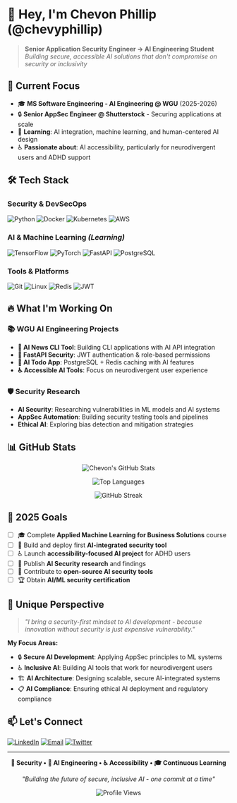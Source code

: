 # 👋 Hey, I'm Chevon Phillip (@chevyphillip)

> **Senior Application Security Engineer → AI Engineering Student**  
> _Building secure, accessible AI solutions that don't compromise on security or inclusivity_

## 🚀 Current Focus

- 🎓 **MS Software Engineering - AI Engineering @ WGU** (2025-2026)
- 🔒 **Senior AppSec Engineer @ Shutterstock** - Securing applications at scale
- 🤖 **Learning**: AI integration, machine learning, and human-centered AI design
- ♿ **Passionate about**: AI accessibility, particularly for neurodivergent users and ADHD support

## 🛠️ Tech Stack

### **Security & DevSecOps**

![Python](https://img.shields.io/badge/Python-3776AB?style=for-the-badge&logo=python&logoColor=white)
![Docker](https://img.shields.io/badge/Docker-2496ED?style=for-the-badge&logo=docker&logoColor=white)
![Kubernetes](https://img.shields.io/badge/Kubernetes-326CE5?style=for-the-badge&logo=kubernetes&logoColor=white)
![AWS](https://img.shields.io/badge/AWS-232F3E?style=for-the-badge&logo=amazon-aws&logoColor=white)

### **AI & Machine Learning** _(Learning)_

![TensorFlow](https://img.shields.io/badge/TensorFlow-FF6F00?style=for-the-badge&logo=tensorflow&logoColor=white)
![PyTorch](https://img.shields.io/badge/PyTorch-EE4C2C?style=for-the-badge&logo=pytorch&logoColor=white)
![FastAPI](https://img.shields.io/badge/FastAPI-009688?style=for-the-badge&logo=fastapi&logoColor=white)
![PostgreSQL](https://img.shields.io/badge/PostgreSQL-316192?style=for-the-badge&logo=postgresql&logoColor=white)

### **Tools & Platforms**

![Git](https://img.shields.io/badge/Git-F05032?style=for-the-badge&logo=git&logoColor=white)
![Linux](https://img.shields.io/badge/Linux-FCC624?style=for-the-badge&logo=linux&logoColor=black)
![Redis](https://img.shields.io/badge/Redis-DC382D?style=for-the-badge&logo=redis&logoColor=white)
![JWT](https://img.shields.io/badge/JWT-000000?style=for-the-badge&logo=JSON%20web%20tokens&logoColor=white)

## 🔥 What I'm Working On

### 📚 **WGU AI Engineering Projects**

- **🤖 AI News CLI Tool**: Building CLI applications with AI API integration
- **🔐 FastAPI Security**: JWT authentication & role-based permissions
- **📝 AI Todo App**: PostgreSQL + Redis caching with AI features
- **♿ Accessible AI Tools**: Focus on neurodivergent user experience

### 🛡️ **Security Research**

- **AI Security**: Researching vulnerabilities in ML models and AI systems
- **AppSec Automation**: Building security testing tools and pipelines
- **Ethical AI**: Exploring bias detection and mitigation strategies

## 📊 GitHub Stats

<div align="center">
  
![Chevon's GitHub Stats](https://github-readme-stats.vercel.app/api?username=chevyphillip&show_icons=true&theme=radical&hide_border=true)

![Top Languages](https://github-readme-stats.vercel.app/api/top-langs/?username=chevyphillip&layout=compact&theme=radical&hide_border=true)

![GitHub Streak](https://github-readme-streak-stats.herokuapp.com/?user=chevyphillip&theme=radical&hide_border=true)

</div>

## 🎯 2025 Goals

- [ ] 🎓 Complete **Applied Machine Learning for Business Solutions** course
- [ ] 🤖 Build and deploy first **AI-integrated security tool**
- [ ] ♿ Launch **accessibility-focused AI project** for ADHD users
- [ ] 📝 Publish **AI Security research** and findings
- [ ] 🚀 Contribute to **open-source AI security tools**
- [ ] 🏆 Obtain **AI/ML security certification**

## 🌟 Unique Perspective

> _"I bring a security-first mindset to AI development - because innovation without security is just expensive vulnerability."_

**My Focus Areas:**

- 🔒 **Secure AI Development**: Applying AppSec principles to ML systems
- ♿ **Inclusive AI**: Building AI tools that work for neurodivergent users
- 🏗️ **AI Architecture**: Designing scalable, secure AI-integrated systems
- 📋 **AI Compliance**: Ensuring ethical AI deployment and regulatory compliance

## 📫 Let's Connect

[![LinkedIn](https://img.shields.io/badge/LinkedIn-0077B5?style=for-the-badge&logo=linkedin&logoColor=white)](https://linkedin.com/in/chevonphillip)
[![Email](https://img.shields.io/badge/Email-D14836?style=for-the-badge&logo=gmail&logoColor=white)](mailto:chevon.phillip@fleetsports.ai)
[![Twitter](https://img.shields.io/badge/Twitter-1DA1F2?style=for-the-badge&logo=twitter&logoColor=white)](https://twitter.com/chevyphillip)

---

<div align="center">
  
**🔐 Security • 🤖 AI Engineering • ♿ Accessibility • 🎓 Continuous Learning**

_"Building the future of secure, inclusive AI - one commit at a time"_

![Profile Views](https://komarev.com/ghpvc/?username=chevyphillip&color=brightgreen&style=for-the-badge)

</div>
